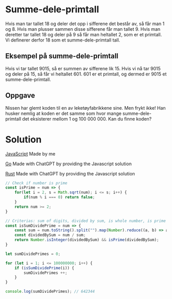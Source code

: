 # Summe-dele-primtall

Hvis man tar tallet 18 og deler det opp i sifferene det består av, så får man 1 og 8. Hvis man plusser sammen disse sifferene får man tallet 9. Hvis man deretter tar tallet 18 og deler på 9 så får man heltallet 2, som er et primtall. Vi definerer derfor 18 som et summe-dele-primtall tall.

## Eksempel på summe-dele-primtall
Hvis vi tar tallet 9015, så er summen av sifferene lik 15. Hvis vi nå tar 9015 og deler på 15, så får vi heltallet 601. 601 er et primtall, og dermed er 9015 et summe-dele-primtall.

## Oppgave
Nissen har glemt koden til en av leketøyfabrikkene sine. Men frykt ikke! Han husker nemlig at koden er det samme som hvor mange summe-dele-primtall det eksisterer mellom 1 og 100 000 000. Kan du finne koden?

# Solution

[JavaScript](./solution.js) Made by me

[Go](./solution.rs) Made with ChatGPT by providing the Javascript solution

[Rust](./solution.go) Made with ChatGPT by providing the Javascript solution

```javascript
// Check if number is prime
const isPrime = num => {
    for(let i = 2, s = Math.sqrt(num); i <= s; i++) {
        if(num % i === 0) return false;
    }
    return num >= 2;
}

// Criterias: sum of digits, divided by sum, is whole number, is prime
const isSumDividePrime = num => {
    const sum = num.toString().split("").map(Number).reduce((a, b) => a + b, 0);
    const dividedBySum = num / sum;
    return Number.isInteger(dividedBySum) && isPrime(dividedBySum);
}

let sumDividePrimes = 0;

for (let i = 1; i <= 100000000; i++) {
    if (isSumDividePrime(i)) {
        sumDividePrimes ++;
    }
}

console.log(sumDividePrimes); // 642344
```